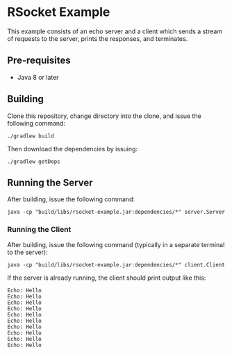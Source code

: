 # RSocket Example

This example consists of an echo server and a client which sends a stream of requests to the server, prints
the responses, and terminates.

## Pre-requisites

* Java 8 or later

## Building

Clone this repository, change directory into the clone, and issue the following command:

```terminal
./gradlew build
```

Then download the dependencies by issuing:
```terminal
./gradlew getDeps
```

## Running the Server

After building, issue the following command:
```terminal
java -cp "build/libs/rsocket-example.jar:dependencies/*" server.Server
```

### Running the Client

After building, issue the following command (typically in a separate terminal to the server):
```terminal
java -cp "build/libs/rsocket-example.jar:dependencies/*" client.Client
```

If the server is already running, the client should print output like this:
```terminal
Echo: Hello
Echo: Hello
Echo: Hello
Echo: Hello
Echo: Hello
Echo: Hello
Echo: Hello
Echo: Hello
Echo: Hello
Echo: Hello
```
